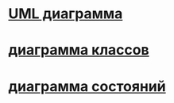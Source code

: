# [UML диаграмма](https://disk.yandex.ru/i/jV2o6cVPiUToKQ)
# [диаграмма классов](https://disk.yandex.ru/i/OtX9j7APrglTPA)
# [диаграмма состояний](https://disk.yandex.ru/i/VN0PUOEmzAl_Ng)
